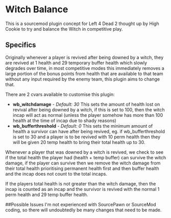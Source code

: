 # Witch Balance
This is a sourcemod plugin concept for Left 4 Dead 2 thought up by High Cookie to try and balance the Witch in competitive play.

## Specifics
Originally whenever a player is revived after being downed by a witch, they are revived at 1 health and 29 temporary buffer health which slowly degrades over time, in most competitive modes this immediately removes a large portion of the bonus points from health that are available to that team without any input required by the enemy team, this plugin aims to change that.

There are 2 cvars available to customise this plugin:
* **wb_witchdamage** - *Default: 30* This sets the amount of health lost on revival after being downed by a witch, if this is set to 100, then the witch incap will act as normal (unless the player somehow has more than 100 health at the time of incap due to shady reasons)
* **wb_bufferthreshold** - *Default: 0* This sets the minimum amount of health a survivor can have after being revived, eg. if wb_bufferthreshold is set to 30 and a player is to be revived with 10 perm health then they will be given 20 temp health to bring their total health up to 30.

Whenever a player that was downed by a witch is revived, we check to see if the total health the player had (health + temp buffer) can survive the witch damage, if the player can survive then we remove the witch damage from their total health prioritising permanent health first and then buffer health and the incap does not count to the total incaps.

If the players total health is not greater than the witch damage, then the incap is counted as an incap and the survivor is revived with the normal 1 perm health and 29 temp buffer health.

##Possible Issues
I'm not experienced with SourcePawn or SourceMod coding, so there will undoubtedly be many changes that need to be made.
